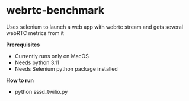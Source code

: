 # webrtc-benchmark
Uses selenium to launch a web app with webrtc stream and gets several webRTC metrics from it

**Prerequisites**
- Currently runs only on MacOS
- Needs python 3.11
- Needs Selenium python package installed

**How to run** 
- python sssd_twilio.py 
